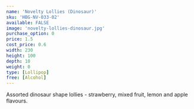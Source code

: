 ```yaml
---
name: 'Novelty Lollies (Dinosaur)'
sku: 'HBG-NV-033-02'
available: FALSE
image: 'novelty-lollies-dinosaur.jpg'
purchase_option: 0
price: 1.5
cost_price: 0.6
width: 230
height: 100
depth: 10
weight: 0
type: [Lollipop]
free: [Alcohol]
---
```

Assorted dinosaur shape lollies - strawberry, mixed fruit, lemon and apple flavours.